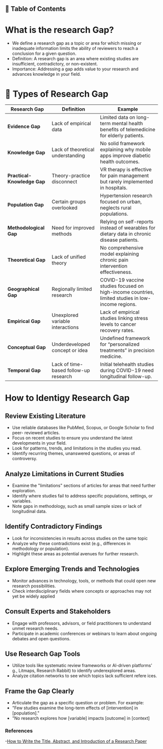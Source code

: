 
## 📑 Table of Contents  

# What is the research Gap?

- We define a research gap as a topic or area for which missing or inadequate information limits the ability of reviewers to reach a conclusion for a given question.
- Definition: A research gap is an area where existing studies are insufficient, contradictory, or non-existent.
- Importance: Addressing a gap adds value to your research and advances knowledge in your field.

# 🧠 Types of Research Gap

| **Research Gap**           | **Definition**                                 | **Example**                                                                 |
|-----------------------------|-----------------------------------------------|------------------------------------------------------------------------------|
| **Evidence Gap**            | Lack of empirical data                        | Limited data on long-term mental health benefits of telemedicine for elderly patients. |
| **Knowledge Gap**           | Lack of theoretical understanding             | No solid framework explaining why mobile apps improve diabetic health outcomes. |
| **Practical-Knowledge Gap** | Theory-practice disconnect                    | VR therapy is effective for pain management but rarely implemented in hospitals. |
| **Population Gap**          | Certain groups overlooked                     | Hypertension research focused on urban, neglects rural populations. |
| **Methodological Gap**      | Need for improved methods                     | Relying on self-reports instead of wearables for dietary data in chronic disease patients. |
| **Theoretical Gap**         | Lack of unified theory                        | No comprehensive model explaining chronic pain intervention effectiveness. |
| **Geographical Gap**        | Regionally limited research                   | COVID-19 vaccine studies focused on high-income countries, limited studies in low-income regions. |
| **Empirical Gap**           | Unexplored variable interactions              | Lack of empirical studies linking stress levels to cancer recovery rates. |
| **Conceptual Gap**          | Underdeveloped concept or idea                | Undefined framework for “personalized treatments” in precision medicine. |
| **Temporal Gap**            | Lack of time-based follow-up research         | Initial telehealth studies during COVID-19 need longitudinal follow-up. |

# How to Identigy Research Gap
## Review Existing Literature
- Use reliable databases like PubMed, Scopus, or Google Scholar to find peer- reviewed articles.
- Focus on recent studies to ensure you understand the latest developments in your field.
- Look for patterns, trends, and limitations in the studies you read.
- Identify recurring themes, unanswered questions, or areas of controversy.
## Analyze Limitations in Current Studies
- Examine the "limitations" sections of articles for areas that need further exploration.
- Identify where studies fail to address specific populations, settings, or variables.
- Note gaps in methodology, such as small sample sizes or lack of longitudinal data.

## Identify Contradictory Findings
- Look for inconsistencies in results across studies on the same topic
- Analyze why these contradictions exist (e.g., differences in methodology or population).
- Highlight these areas as potential avenues for further research.
  
## Explore Emerging Trends and Technologies
- Monitor advances in technology, tools, or methods that could open new research possibilities.
- Check interdisciplinary fields where concepts or approaches may not yet be widely applied

## Consult Experts and Stakeholders
- Engage with professors, advisors, or field practitioners to understand unmet research needs.
- Participate in academic conferences or webinars to learn about ongoing debates and open questions.

## Use Research Gap Tools
- Utilize tools like systematic review frameworks or Al-driven platforms' g., Litmaps, Research Rabbit) to identify underexplored areas.
- Analyze citation networks to see which topics lack sufficient refere ices.

## Frame the Gap Clearly
- Articulate the gap as a specific question or problem. For example:
- "Few studies examine the long-term effects of [intervention] in [population]."
- "No research explores how [variable] impacts [outcome] in [context]



### References
-[How to Write the Title, Abstract, and Introduction of a Research Paper](https://chatgpt.com/c/68e8b628-d3cc-8323-be94-ff1f488784a2)




️









































































